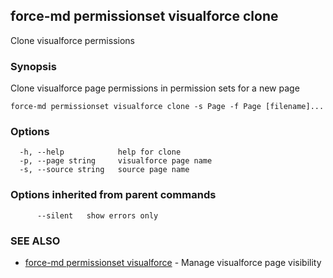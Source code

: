## force-md permissionset visualforce clone

Clone visualforce permissions

### Synopsis

Clone visualforce page permissions in permission sets for a new page

```
force-md permissionset visualforce clone -s Page -f Page [filename]...
```

### Options

```
  -h, --help            help for clone
  -p, --page string     visualforce page name
  -s, --source string   source page name
```

### Options inherited from parent commands

```
      --silent   show errors only
```

### SEE ALSO

* [force-md permissionset visualforce](force-md_permissionset_visualforce.md)	 - Manage visualforce page visibility


